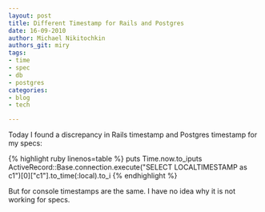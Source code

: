 ```yaml
---
layout: post
title: Different Timestamp for Rails and Postgres
date: 16-09-2010
author: Michael Nikitochkin
authors_git: miry
tags:
- time
- spec
- db
- postgres
categories:
- blog
- tech

---
```


Today I found a discrepancy in Rails timestamp and Postgres timestamp for my specs:

{% highlight ruby linenos=table %}
puts Time.now.to_iputs ActiveRecord::Base.connection.execute("SELECT LOCALTIMESTAMP as c1")[0]["c1"].to_time(:local).to_i
{% endhighlight %}

<!--cut-->

But for console timestamps are the same. I have no idea why it is not working for specs.
